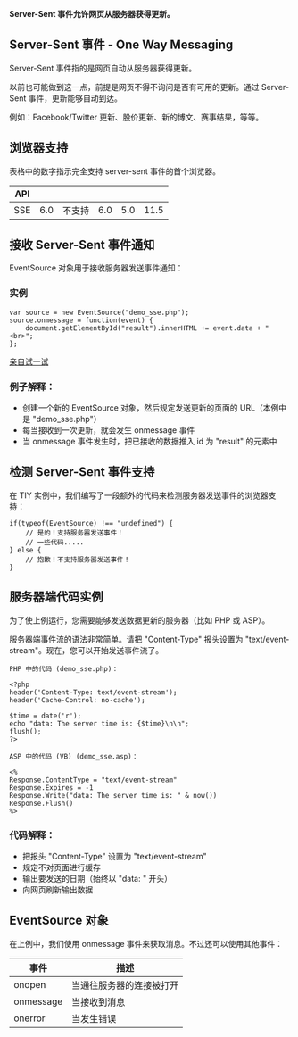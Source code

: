 **Server-Sent 事件允许网页从服务器获得更新。**

## Server-Sent 事件 - One Way Messaging

Server-Sent 事件指的是网页自动从服务器获得更新。

以前也可能做到这一点，前提是网页不得不询问是否有可用的更新。通过 Server-Sent 事件，更新能够自动到达。

例如：Facebook/Twitter 更新、股价更新、新的博文、赛事结果，等等。

## 浏览器支持

表格中的数字指示完全支持 server-sent 事件的首个浏览器。

| API  |      |      |      |      |      |
| ---- | ---- | ---- | ---- | ---- | ---- |
| SSE  | 6.0  | 不支持  | 6.0  | 5.0  | 11.5 |

## 接收 Server-Sent 事件通知

EventSource 对象用于接收服务器发送事件通知：

### 实例

```
var source = new EventSource("demo_sse.php");
source.onmessage = function(event) {
    document.getElementById("result").innerHTML += event.data + "<br>";
};

```

[亲自试一试](http://www.w3school.com.cn/tiy/t.asp?f=html5_sse)

### 例子解释：

- 创建一个新的 EventSource 对象，然后规定发送更新的页面的 URL（本例中是 "demo_sse.php"）
- 每当接收到一次更新，就会发生 onmessage 事件
- 当 onmessage 事件发生时，把已接收的数据推入 id 为 "result" 的元素中

## 检测 Server-Sent 事件支持

在 TIY 实例中，我们编写了一段额外的代码来检测服务器发送事件的浏览器支持：

```
if(typeof(EventSource) !== "undefined") {
    // 是的！支持服务器发送事件！
    // 一些代码.....
} else {
    // 抱歉！不支持服务器发送事件！
}

```

## 服务器端代码实例

为了使上例运行，您需要能够发送数据更新的服务器（比如 PHP 或 ASP）。

服务器端事件流的语法非常简单。请把 "Content-Type" 报头设置为 "text/event-stream"。现在，您可以开始发送事件流了。

```
PHP 中的代码 (demo_sse.php)：

<?php
header('Content-Type: text/event-stream');
header('Cache-Control: no-cache');

$time = date('r');
echo "data: The server time is: {$time}\n\n";
flush();
?>

ASP 中的代码 (VB) (demo_sse.asp)：

<%
Response.ContentType = "text/event-stream"
Response.Expires = -1
Response.Write("data: The server time is: " & now())
Response.Flush()
%>

```

### 代码解释：

- 把报头 "Content-Type" 设置为 "text/event-stream"
- 规定不对页面进行缓存
- 输出要发送的日期（始终以 "data: " 开头）
- 向网页刷新输出数据

## EventSource 对象

在上例中，我们使用 onmessage 事件来获取消息。不过还可以使用其他事件：

| 事件        | 描述           |
| --------- | ------------ |
| onopen    | 当通往服务器的连接被打开 |
| onmessage | 当接收到消息       |
| onerror   | 当发生错误        |